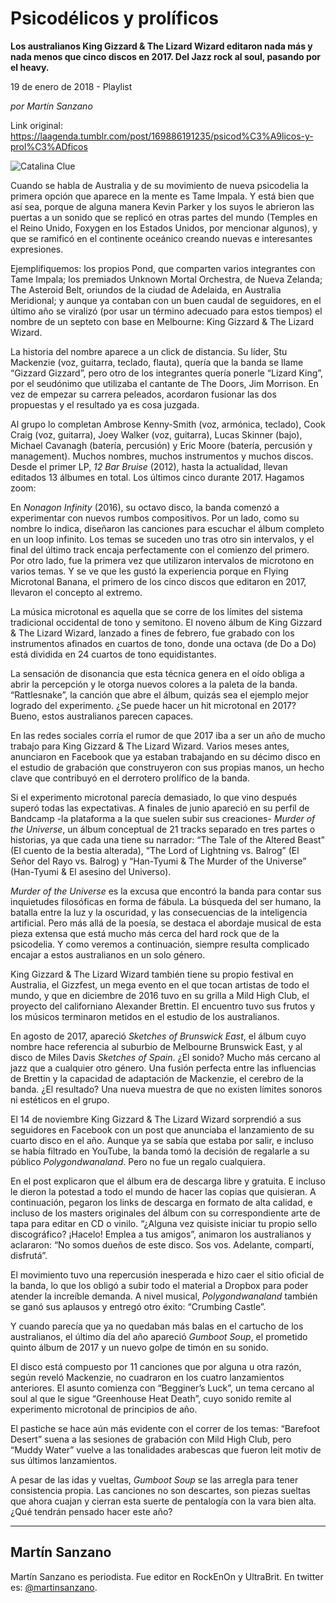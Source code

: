 # Psicodélicos y prolíficos

**Los australianos King Gizzard & The Lizard Wizard editaron nada más y nada menos que cinco discos en 2017. Del Jazz rock al soul, pasando por el heavy.**

19 de enero de 2018 - Playlist

_por Martín Sanzano_

Link original: https://laagenda.tumblr.com/post/169886191235/psicod%C3%A9licos-y-prol%C3%ADficos

![Catalina Clue](https://64.media.tumblr.com/dc47fb99d86b809df9fba41ca58b5ef0/tumblr_inline_pjzvohGmrk1t6q87u_500.jpg)

Cuando se habla de Australia y de su
movimiento de nueva psicodelia la primera opción que aparece en la
mente es Tame Impala. Y está bien que así sea, porque de alguna
manera Kevin Parker y los suyos le abrieron las puertas a un sonido
que se replicó en otras partes del mundo (Temples en el Reino Unido,
Foxygen en los Estados Unidos, por mencionar algunos), y que se
ramificó en el continente oceánico creando nuevas e interesantes
expresiones.

Ejemplifiquemos: los propios Pond, que
comparten varios integrantes con Tame Impala; los premiados Unknown
Mortal Orchestra, de Nueva Zelanda; The Asteroid Belt, oriundos de la
ciudad de Adelaida, en Australia Meridional; y aunque ya contaban con
un buen caudal de seguidores, en el último año se viralizó (por
usar un término adecuado para estos tiempos) el nombre de un septeto
con base en Melbourne: King Gizzard & The Lizard Wizard.

La historia del nombre aparece a un
click de distancia. Su líder, Stu Mackenzie (voz, guitarra, teclado,
flauta), quería que la banda se llame “Gizzard Gizzard”, pero
otro de los integrantes quería ponerle “Lizard King”, por el
seudónimo que utilizaba el cantante de The Doors, Jim Morrison. En
vez de empezar su carrera peleados, acordaron fusionar las dos
propuestas y el resultado ya es cosa juzgada. 


Al grupo lo completan Ambrose
Kenny-Smith (voz, armónica, teclado), Cook Craig (voz, guitarra),
Joey Walker (voz, guitarra), Lucas Skinner (bajo), Michael Cavanagh
(batería, percusión) y Eric Moore (batería, percusión y
management). Muchos nombres, muchos instrumentos y muchos discos.
Desde el primer LP, *12 Bar Bruise* (2012), hasta la actualidad, llevan
editados 13 álbumes en total. Los últimos cinco durante 2017.
Hagamos zoom:

En *Nonagon Infinity* (2016), su octavo
disco, la banda comenzó a experimentar con nuevos rumbos
compositivos. Por un lado, como su nombre lo indica, diseñaron las
canciones para escuchar el álbum completo en un loop infinito. Los
temas se suceden uno tras otro sin intervalos, y el final del último
track encaja perfectamente con el comienzo del primero. Por otro
lado, fue la primera vez que utilizaron intervalos de microtono en
varios temas. Y se ve que les gustó la experiencia porque en Flying
Microtonal Banana, el primero de los cinco discos que editaron en
2017, llevaron el concepto al extremo.  


La música microtonal es aquella que se
corre de los límites del sistema tradicional occidental de tono y
semitono. El noveno álbum de King Gizzard & The Lizard Wizard,
lanzado a fines de febrero, fue grabado con los instrumentos afinados
en cuartos de tono, donde una octava (de Do a Do) está dividida en
24 cuartos de tono equidistantes. 


La sensación de disonancia que esta
técnica genera en el oído obliga a abrir la percepción y le otorga
nuevos colores a la paleta de la banda. “Rattlesnake”, la canción
que abre el álbum, quizás sea el ejemplo mejor logrado del
experimento. ¿Se puede hacer un hit microtonal en 2017? Bueno, estos
australianos parecen capaces.




En las redes sociales corría el rumor
de que 2017 iba a ser un año de mucho trabajo para King Gizzard &
The Lizard Wizard. Varios meses antes, anunciaron en Facebook que ya
estaban trabajando en su décimo disco en el estudio de grabación
que construyeron con sus propias manos, un hecho clave que contribuyó
en el derrotero prolífico de la banda.

Si el experimento microtonal  parecía
demasiado, lo que vino después superó todas las expectativas. A
finales de junio apareció en su perfil de Bandcamp -la plataforma a
la que suelen subir sus creaciones- *Murder of the Universe*, un álbum
conceptual de 21 tracks separado en tres partes o historias, ya que
cada una tiene su narrador: “The Tale of the Altered Beast” (El
cuento de la bestia alterada), “The Lord of Lightning vs. Balrog”
(El Señor del Rayo vs. Balrog) y “Han-Tyumi & The Murder of
the Universe” (Han-Tyumi & El asesino del Universo).

*Murder of the Universe* es la excusa que
encontró la banda para contar sus inquietudes filosóficas en forma
de fábula. La búsqueda del ser humano, la batalla entre la luz y la
oscuridad, y las consecuencias de la inteligencia artificial. Pero
más allá de la poesía, se destaca el abordaje musical de esta
pieza extensa que está mucho más cerca del hard rock que de la
psicodelia. Y como veremos a continuación, siempre resulta
complicado encajar a estos australianos en un solo género.

King Gizzard & The Lizard Wizard
también tiene su propio festival en Australia, el Gizzfest, un mega
evento en el que tocan artistas de todo el mundo, y que en diciembre
de 2016 tuvo en su grilla a Mild High Club, el proyecto del
californiano Alexander Brettin. El encuentro tuvo sus frutos y los
músicos terminaron metidos en el estudio de los australianos.  


En agosto de 2017, apareció *Sketches
of Brunswick East*, el álbum cuyo nombre hace referencia al suburbio
de Melbourne Brunswick East, y al disco de Miles Davis *Sketches of
Spain*. ¿El sonido? Mucho más cercano al jazz que a cualquier otro
género. Una fusión perfecta entre las influencias de Brettin y la
capacidad de adaptación de Mackenzie, el cerebro de la banda. ¿El
resultado? Una nueva muestra de que no existen límites sonoros ni
estéticos en el grupo.

El 14 de noviembre King Gizzard &
The Lizard Wizard sorprendió a sus seguidores en Facebook con un
post que anunciaba el lanzamiento de su cuarto disco en el año.
Aunque ya se sabía que estaba por salir, e incluso se había
filtrado en YouTube, la banda tomó la decisión de regalarle a su
público *Polygondwanaland*. Pero no fue un regalo cualquiera.

En el post explicaron que el álbum era
de descarga libre y gratuita. E incluso le dieron la potestad a todo
el mundo de hacer las copias que quisieran. A continuación, pegaron
los links de descarga en formato de alta calidad, e incluso de los
masters originales del álbum con su correspondiente arte de tapa
para editar en CD o vinilo. “¿Alguna vez quisiste iniciar tu
propio sello discográfico? ¡Hacelo! Emplea a tus amigos”, 
animaron los australianos y aclararon: “No somos dueños de este
disco. Sos vos. Adelante, compartí, disfrutá”.


El movimiento tuvo una repercusión
inesperada e hizo caer el sitio oficial de la banda, lo que los
obligó a subir todo el material a Dropbox para poder atender la
increíble demanda. A nivel musical, *Polygondwanaland* también se
ganó sus aplausos y entregó otro éxito: “Crumbing Castle”.

Y cuando parecía que ya no quedaban más
balas en el cartucho de los australianos, el último día del año
apareció *Gumboot Soup*, el prometido quinto álbum de 2017 y un nuevo
golpe de timón en su sonido.

El disco está compuesto por 11
canciones que por alguna u otra razón, según reveló Mackenzie, no
cuadraron en los cuatro lanzamientos anteriores. El asunto comienza
con “Begginer’s Luck”, un tema cercano al soul al que le sigue
“Greenhouse Heat Death”, cuyo sonido remite al experimento
microtonal de principios de año.

El pastiche se hace aún más evidente
con el correr de los temas: “Barefoot Desert” suena a las
sesiones de grabación con Mild High Club, pero “Muddy Water”
vuelve a las tonalidades arabescas que fueron leit motiv de sus
últimos lanzamientos. 


A pesar de las
idas y vueltas, *Gumboot Soup* se las arregla para tener consistencia
propia. Las canciones no son descartes, son piezas sueltas que ahora
cuajan y cierran esta suerte de pentalogía con la vara bien alta.
¿Qué tendrán pensado hacer este año?



---

Martín Sanzano
--------------

 Martín Sanzano es periodista. Fue editor en RockEnOn y UltraBrit. En twitter es: [@martinsanzano](https://twitter.com/martinsanzano?lang=es). 

